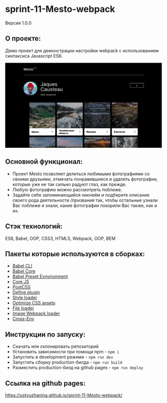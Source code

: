 # **sprint-11-Mesto-webpack**

Версия 1.0.0

## О проекте:
Демо проект для демонстрации настройки webpack с использованием синтаксиса Javascript ES6.

<img src="images/mesto-pic.jpg" alt="Mesto screenshot with numerous breathtaking pictures" width="600"/>

## Основной функционал: 
- Проект Mesto позволяет делиться любимыми фотографиями со своими друзьями, отмечать понравившиеся и удалять фотографии, которые уже не так сильно радуют глаз, как прежде.
- Любую фотографию можно рассмотреть поближе.
- Задайте себе запоминающийся никнейм и подберите описание своего рода деятельности /призвания так, чтобы остальные узнали Вас поближе и знали, какие фотографии покорили Вас также, как и их.

## Стэк технологий:
ES6, Babel, OOP, CSS3, HTML5, Webpack, OOP, BEM

## Пакеты которые используются в сборках:
- [Babel CLI](https://babeljs.io/docs/en/babel-cli#docsNav)
- [Babel Core](https://babeljs.io/docs/en/babel-core)
- [Babel Preset Evnvironment](https://babeljs.io/docs/en/babel-preset-env#docsNav)
- [Сore JS](https://github.com/zloirock/core-js#readme)
- [PostCSS](https://postcss.org/)
- [Define plugin](https://webpack.js.org/plugins/define-plugin/)
- [Style loader](https://github.com/webpack-contrib/style-loader)
- [Optimize CSS assets](https://www.npmjs.com/package/optimize-css-assets-webpack-plugin)
- [File loader](https://github.com/webpack-contrib/file-loader)
- [Image Webpack loader](https://www.npmjs.com/package/image-webpack-loader)
- [Cross-Env](https://www.npmjs.com/package/cross-env)

## Инструкции по запуску:
- Скачать или склонировать репозиторий
- Установить зависимости при помощи npm - `npm i`
- Запустить в development режиме - `npm run dev`
- Запустить сборку production-билда - `npm run build`
- Разместить production-билд на github pages - `npm run deploy`

## Ссылка на github pages:
https://ustyuzhanina.github.io/sprint-11-Mesto-webpack/